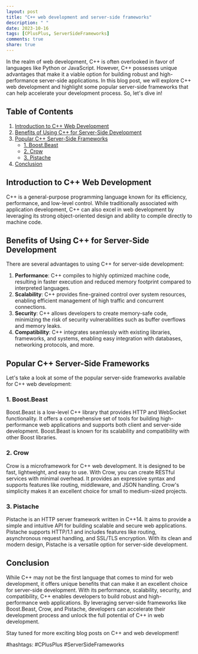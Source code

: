 ```yaml
---
layout: post
title: "C++ web development and server-side frameworks"
description: " "
date: 2023-10-16
tags: [CPlusPlus, ServerSideFrameworks]
comments: true
share: true
---
```


In the realm of web development, C++ is often overlooked in favor of languages like Python or JavaScript. However, C++ possesses unique advantages that make it a viable option for building robust and high-performance server-side applications. In this blog post, we will explore C++ web development and highlight some popular server-side frameworks that can help accelerate your development process. So, let's dive in!

## Table of Contents

1. [Introduction to C++ Web Development](#introduction-to-c-web-development)
2. [Benefits of Using C++ for Server-Side Development](#benefits-of-using-c-for-server-side-development)
3. [Popular C++ Server-Side Frameworks](#popular-c-server-side-frameworks)
    - [1. Boost.Beast](#1-boost-beast)
    - [2. Crow](#2-crow)
    - [3. Pistache](#3-pistache)
4. [Conclusion](#conclusion)

## Introduction to C++ Web Development

C++ is a general-purpose programming language known for its efficiency, performance, and low-level control. While traditionally associated with application development, C++ can also excel in web development by leveraging its strong object-oriented design and ability to compile directly to machine code.

## Benefits of Using C++ for Server-Side Development

There are several advantages to using C++ for server-side development:

1. **Performance**: C++ compiles to highly optimized machine code, resulting in faster execution and reduced memory footprint compared to interpreted languages.
2. **Scalability**: C++ provides fine-grained control over system resources, enabling efficient management of high traffic and concurrent connections.
3. **Security**: C++ allows developers to create memory-safe code, minimizing the risk of security vulnerabilities such as buffer overflows and memory leaks.
4. **Compatibility**: C++ integrates seamlessly with existing libraries, frameworks, and systems, enabling easy integration with databases, networking protocols, and more.

## Popular C++ Server-Side Frameworks

Let's take a look at some of the popular server-side frameworks available for C++ web development:

### 1. Boost.Beast

Boost.Beast is a low-level C++ library that provides HTTP and WebSocket functionality. It offers a comprehensive set of tools for building high-performance web applications and supports both client and server-side development. Boost.Beast is known for its scalability and compatibility with other Boost libraries.

### 2. Crow

Crow is a microframework for C++ web development. It is designed to be fast, lightweight, and easy to use. With Crow, you can create RESTful services with minimal overhead. It provides an expressive syntax and supports features like routing, middleware, and JSON handling. Crow's simplicity makes it an excellent choice for small to medium-sized projects.

### 3. Pistache

Pistache is an HTTP server framework written in C++14. It aims to provide a simple and intuitive API for building scalable and secure web applications. Pistache supports HTTP/1.1 and includes features like routing, asynchronous request handling, and SSL/TLS encryption. With its clean and modern design, Pistache is a versatile option for server-side development.

## Conclusion

While C++ may not be the first language that comes to mind for web development, it offers unique benefits that can make it an excellent choice for server-side development. With its performance, scalability, security, and compatibility, C++ enables developers to build robust and high-performance web applications. By leveraging server-side frameworks like Boost.Beast, Crow, and Pistache, developers can accelerate their development process and unlock the full potential of C++ in web development.

Stay tuned for more exciting blog posts on C++ and web development!

#hashtags: #CPlusPlus #ServerSideFrameworks